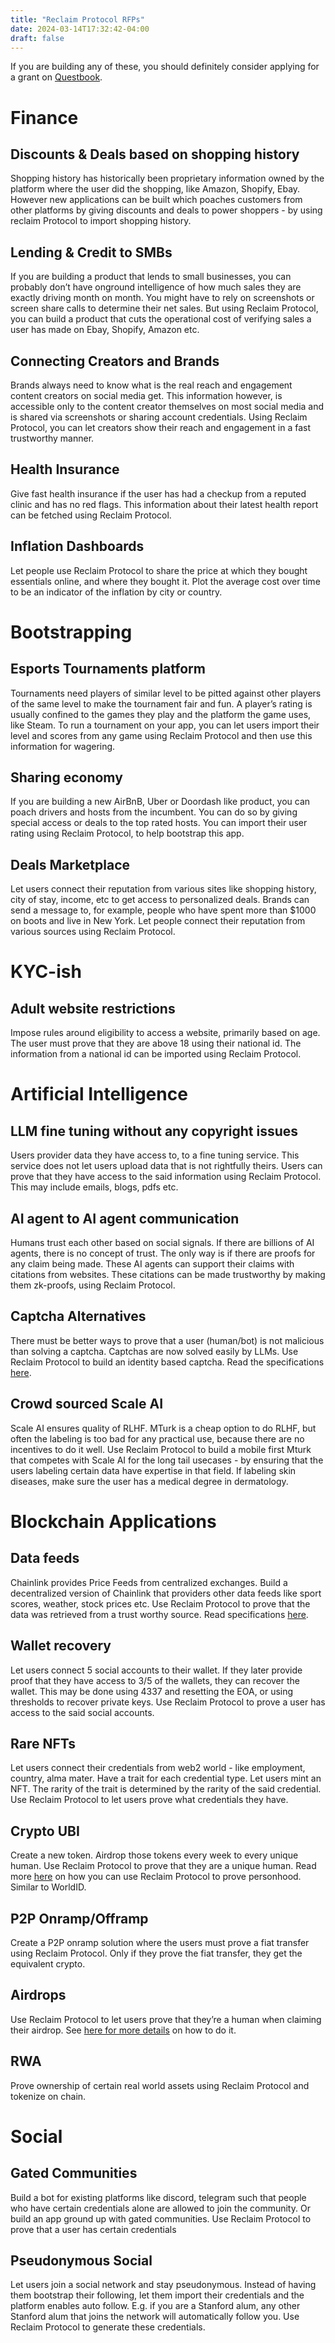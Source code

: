 ```yaml
---
title: "Reclaim Protocol RFPs"
date: 2024-03-14T17:32:42-04:00
draft: false
---
```

If you are building any of these, you should definitely consider applying for a grant on [Questbook](https://questbook.app/dashboard/?grantId=0x7b9762f7584de695dbd8c8fdb1a8ce77e2bbad3b&chainId=10&role=community&proposalId=65e73f398bf7331fd0c729c2).

# Finance

## Discounts & Deals based on shopping history

Shopping history has historically been proprietary information owned by the platform where the user did the shopping, like Amazon, Shopify, Ebay. However new applications can be built which poaches customers from other platforms by giving discounts and deals to power shoppers - by using reclaim Protocol to import shopping history.

## Lending & Credit to SMBs

If you are building a product that lends to small businesses, you can probably don’t have onground intelligence of how much sales they are exactly driving month on month. You might have to rely on screenshots or screen share calls to determine their net sales. But using Reclaim Protocol, you can build a product that cuts the operational cost of verifying sales a user has made on Ebay, Shopify, Amazon etc.

## Connecting Creators and Brands

Brands always need to know what is the real reach and engagement content creators on social media get. This information however, is accessible only to the content creator themselves on most social media and is shared via screenshots or sharing account credentials. Using Reclaim Protocol, you can let creators show their reach and engagement in a fast trustworthy manner. 

## Health Insurance

Give fast health insurance if the user has had a checkup from a reputed clinic and has no red flags. This information about their latest health report can be fetched using Reclaim Protocol.

## Inflation Dashboards

Let people use Reclaim Protocol to share the price at which they bought essentials online, and where they bought it. Plot the average cost over time to be an indicator of the inflation by city or country.

# Bootstrapping

## Esports Tournaments platform

Tournaments need players of similar level to be pitted against other players of the same level to make the tournament fair and fun. A player’s rating is usually confined to the games they play and the platform the game uses, like Steam. To run a tournament on your app, you can let users import their level and scores from any game using Reclaim Protocol and then use this information for wagering. 

## Sharing economy

If you are building a new AirBnB, Uber or Doordash like product, you can poach drivers and hosts from the incumbent. You can do so by giving special access or deals to the top rated hosts. You can import their user rating using Reclaim Protocol, to help bootstrap this app. 

## Deals Marketplace

Let users connect their reputation from various sites like shopping history, city of stay, income, etc to get access to personalized deals. Brands can send a message to, for example, people who have spent more than $1000 on boots and live in New York. Let people connect their reputation from various sources using Reclaim Protocol.

# KYC-ish

## Adult website restrictions

Impose rules around eligibility to access a website, primarily based on age. The user must prove that they are above 18 using their national id. The information from a national id can be imported using Reclaim Protocol. 

# Artificial Intelligence

## LLM fine tuning without any copyright issues

Users provider data they have access to, to a fine tuning service. This service does not let users upload data that is not rightfully theirs. Users can prove that they have access to the said information using Reclaim Protocol. This may include emails, blogs, pdfs etc.

## AI agent to AI agent communication

Humans trust each other based on social signals. If there are billions of AI agents, there is no concept of trust. The only way is if there are proofs for any claim being made. These AI agents can support their claims with citations from websites. These citations can be made trustworthy by making them zk-proofs, using Reclaim Protocol.

## Captcha Alternatives

There must be better ways to prove that a user (human/bot) is not malicious than solving a captcha. Captchas are now solved easily by LLMs. Use Reclaim Protocol to build an identity based captcha. Read the specifications [here](https://blog.reclaimprotocol.org/posts/zk-captcha/).

## Crowd sourced Scale AI

Scale AI ensures quality of RLHF. MTurk is a cheap option to do RLHF, but often the labeling is too bad for any practical use, because there are no incentives to do it well. Use Reclaim Protocol to build a mobile first Mturk that competes with Scale AI for the long tail usecases - by ensuring that the users labeling certain data have expertise in that field. If labeling skin diseases, make sure the user has a medical degree in dermatology. 

# Blockchain Applications

## Data feeds

Chainlink provides Price Feeds from centralized exchanges. Build a decentralized version of Chainlink that providers other data feeds like sport scores, weather, stock prices etc. Use Reclaim Protocol to prove that the data was retrieved from a trust worthy source. Read specifications [here](https://blog.reclaimprotocol.org/posts/rfp-data-guilds/). 

## Wallet recovery

Let users connect 5 social accounts to their wallet. If they later provide proof that they have access to 3/5 of the wallets, they can recover the wallet. This may be done using 4337 and resetting the EOA, or using thresholds to recover private keys. Use Reclaim Protocol to prove a user has access to the said social accounts.

## Rare NFTs

Let users connect their credentials from web2 world - like employment, country, alma mater. Have a trait for each credential type. Let users mint an NFT. The rarity of the trait is determined by the rarity of the said credential. Use Reclaim Protocol to let users prove what credentials they have.

## Crypto UBI

Create a new token. Airdrop those tokens every week to every unique human. Use Reclaim Protocol to prove that they are a unique human. Read more [here](https://link.reclaimprotocol.org/pop) on how you can use Reclaim Protocol to prove personhood. Similar to WorldID.

## P2P Onramp/Offramp

Create a P2P onramp  solution where the users must prove a fiat transfer using Reclaim Protocol. Only if they prove the fiat transfer, they get the equivalent crypto.

## Airdrops

Use Reclaim Protocol to let users prove that they’re a human when claiming their airdrop. See [here for more details](https://link.reclaimprotocol.org/pop) on how to do it.

## RWA

Prove ownership of certain real world assets using Reclaim Protocol and tokenize on chain.

# Social

## Gated Communities

Build a bot for existing platforms like discord, telegram such that people who have certain credentials alone are allowed to join the community. Or build an app ground up with gated communities. Use Reclaim Protocol to prove that a user has certain credentials

## Pseudonymous Social

Let users join a social network and stay pseudonymous. Instead of having them bootstrap their following, let them import their credentials and the platform enables auto follow. E.g. if you are a Stanford alum, any other Stanford alum that joins the network will automatically follow you. Use Reclaim Protocol to generate these credentials.

